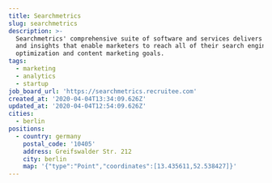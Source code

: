 ```yaml
---
title: Searchmetrics
slug: searchmetrics
description: >-
  Searchmetrics' comprehensive suite of software and services delivers the data
  and insights that enable marketers to reach all of their search engine
  optimization and content marketing goals.
tags:
  - marketing
  - analytics
  - startup
job_board_url: 'https://searchmetrics.recruitee.com'
created_at: '2020-04-04T13:34:09.626Z'
updated_at: '2020-04-04T12:54:09.626Z'
cities:
  - berlin
positions:
  - country: germany
    postal_code: '10405'
    address: Greifswalder Str. 212
    city: berlin
    map: '{"type":"Point","coordinates":[13.435611,52.538427]}'
---
```


